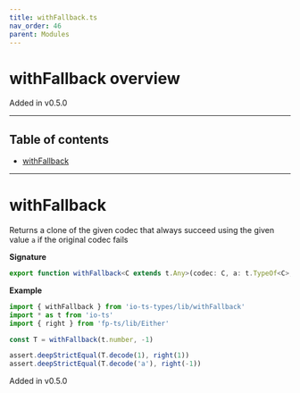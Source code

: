 ```yaml
---
title: withFallback.ts
nav_order: 46
parent: Modules
---
```


# withFallback overview

Added in v0.5.0

---

<h2 class="text-delta">Table of contents</h2>

- [withFallback](#withfallback)

---

# withFallback

Returns a clone of the given codec that always succeed using the given value `a` if the original codec fails

**Signature**

```ts
export function withFallback<C extends t.Any>(codec: C, a: t.TypeOf<C>, name = `withFallback(${codec.name})`): C { ... }
```

**Example**

```ts
import { withFallback } from 'io-ts-types/lib/withFallback'
import * as t from 'io-ts'
import { right } from 'fp-ts/lib/Either'

const T = withFallback(t.number, -1)

assert.deepStrictEqual(T.decode(1), right(1))
assert.deepStrictEqual(T.decode('a'), right(-1))
```

Added in v0.5.0
